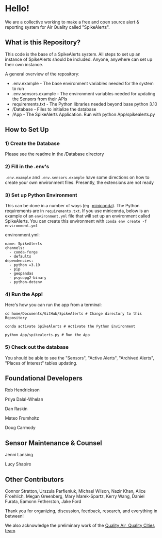 # Hello!

We are a collective working to make a free and open source alert & reporting system for Air Quality called "SpikeAlerts".

## What is this Repository?

This code is the base of a SpikeAlerts system. All steps to set up an instance of SpikeAlerts should be included. Anyone, anywhere can set up their own instance.

A general overview of the repository: 

+ .env.example - The base environment variables needed for the system to run
+ .env.sensors.example - The environment variables needed for updating the Sensors from their APIs
+ requirements.txt - The Python libraries needed beyond base python 3.10
+ /Database - Files to initialize the database
+ /App - The SpikeAlerts Application. Run with python App/spikealerts.py

## How to Set Up

### 1) Create the Database

Please see the readme in the /Database directory

### 2) Fill in the .env's

`.env.example` and `.env.sensors.example` have some directions on how to create your own environment files. Presently, the extensions are not ready

### 3) Set up Python Environment

This can be done in a number of ways (eg. [miniconda](https://docs.anaconda.com/free/miniconda/index.html)). The Python requirements are in `requirements.txt`. If you use miniconda, below is an example of an `environment.yml` file that will set up an environment called SpikeAlerts. You can create this environment with `conda env create -f environment.yml`

environment.yml:
```
name: SpikeAlerts
channels:
  - conda-forge
  - defaults
dependencies:
  - python =3.10
  - pip
  - geopandas
  - psycopg2-binary
  - python-dotenv
```

### 4) Run the App!

Here's how you can run the app from a terminal:

```
cd home/Documents/GitHub/SpikeAlerts # Change directory to this Repository

conda activate SpikeAlerts # Activate the Python Environment

python App/spikealerts.py # Run the App
```

### 5) Check out the database

You should be able to see the "Sensors", "Active Alerts", "Archived Alerts", "Places of Interest" tables updating. 

## Foundational Developers

Rob Hendrickson

Priya Dalal-Whelan

Dan Raskin

Mateo Frumholtz

Doug Carmody

## Sensor Maintenance & Counsel

Jenni Lansing

Lucy Shapiro

## Other Contributors 

Connor Stratton, Urszula Parfieniuk, Michael Wilson, Nazir Khan, Alice Froehlich, Megan Greenberg, Mary Marek-Spartz, Kerry Wang, Daniel Furata, Eamonn Fetherston, Jake Ford

Thank you for organizing, discussion, feedback, research, and everything in between!

We also acknowledge the preliminary work of the [Quality Air, Quality Cities team](https://github.com/RTGS-Lab/QualityAirQualityCities).
